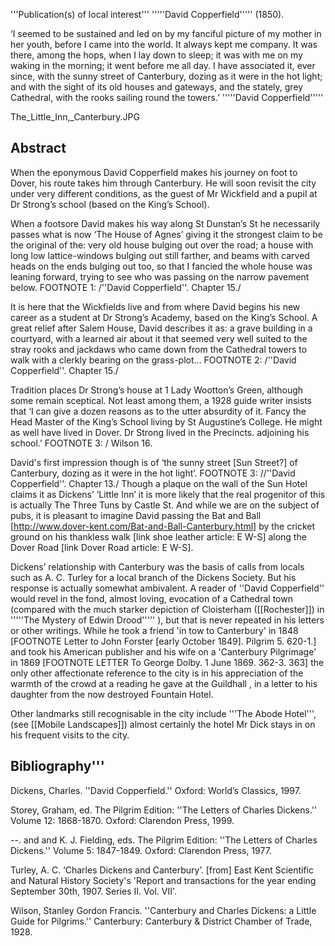 '''Publication(s) of local interest''' '''''David Copperfield''''' (1850).

‘I seemed to be sustained and led on by my fanciful picture of my mother in her youth, before I came into the world. It always kept me company. It was there, among the hops, when I lay down to sleep; it was with me on my waking in the morning; it went before me all day. I have associated it, ever since, with the sunny street of Canterbury, dozing as it were in the hot light; and with the sight of its old houses and gateways, and the stately, grey Cathedral, with the rooks sailing round the towers.’ 
'''''David Copperfield'''''

The_Little_Inn,_Canterbury.JPG

## Abstract
When the eponymous David Copperfield makes his journey on foot to Dover, his route takes him through Canterbury. He will soon revisit the city under very different conditions, as the guest of Mr Wickfield and a pupil at Dr Strong’s school (based on the King’s School).


When a footsore David makes his way along St Dunstan’s St he necessarily passes what is now ‘The House of Agnes’ giving it the strongest claim to be the original of the:
very old house bulging out over the road; a house with long low lattice-windows bulging out still farther, and beams with carved heads on the ends bulging out too, so that I fancied the whole house was leaning forward, trying to see who was passing on the narrow pavement below. FOOTNOTE 1: /''David Copperfield''. Chapter 15./
  
It is here that the Wickfields live and from where David begins his new career as a student at Dr Strong’s Academy, based on the King’s School. A great relief after Salem House, David describes it as:
a grave building in a courtyard, with a learned air about it that seemed very well suited to the stray rooks and jackdaws who came down from the Cathedral towers to walk with a clerkly bearing on the grass-plot… FOOTNOTE 2: /''David Copperfield''. Chapter 15./

Tradition places Dr Strong’s house at 1 Lady Wootton’s Green, although some remain sceptical. Not least among them, a 1928 guide writer insists that ‘I can give a dozen reasons as to the utter absurdity of it. Fancy the Head Master of the King’s School living by St Augustine’s College. He might as well have lived in Dover. Dr Strong lived in the Precincts. adjoining his school.’ FOOTNOTE 3: / Wilson 16.

David's first impression though is of ‘the sunny street [Sun Street?] of Canterbury, dozing as it were in the hot light’. FOOTNOTE 3: //''David Copperfield''. Chapter 13./ Though a plaque on the wall of the Sun Hotel claims it as Dickens’ ‘Little Inn’ it is more likely that the real progenitor of this is actually The Three Tuns by Castle St. And while we are on the subject of pubs, it is pleasant to imagine David passing the Bat and Ball [http://www.dover-kent.com/Bat-and-Ball-Canterbury.html] by the cricket ground on his thankless walk [link shoe leather article: E W-S] along the Dover Road [link Dover Road article: E W-S].
 
Dickens’ relationship with Canterbury was the basis of calls from locals such as A. C. Turley for a local branch of the Dickens Society. But his response is actually somewhat ambivalent. A reader of ''David Copperfield'' would revel in the fond, almost loving, evocation of a Cathedral town (compared with the much starker depiction of Cloisterham ([[Rochester]]) in '''''The Mystery of Edwin Drood''''' ), but that is never repeated in his letters or other writings. While he took a friend 'in tow to Canterbury' in 1848 [FOOTNOTE Letter to John Forster [early October 1849]. Pilgrim 5. 620-1.] and took his American publisher and his wife on a 'Canterbury Pilgrimage' in 1869 [FOOTNOTE LETTER To George Dolby. 1 June 1869. 362-3. 363] the only other affectionate reference to the city is in his appreciation of the warmth of the crowd at a reading he gave at the Guildhall , in a letter to his daughter from the now destroyed Fountain Hotel.
 
Other landmarks still recognisable in the city include '''The Abode Hotel''', (see [[Mobile Landscapes]]) almost certainly the hotel Mr Dick stays in on his frequent visits to the city.

## Bibliography'''

Dickens, Charles. ''David Copperfield.'' Oxford: World’s Classics, 1997.

Storey, Graham, ed. The Pilgrim Edition: ''The Letters of Charles Dickens.'' Volume 12: 1868-1870. Oxford: Clarendon Press, 1999.

--. and and K. J. Fielding, eds. The Pilgrim Edition: ''The Letters of Charles Dickens.'' Volume 5: 1847-1849. Oxford: Clarendon Press, 1977.

Turley, A. C. ‘Charles Dickens and Canterbury’. [from] East Kent Scientific and Natural History Society's 'Report and transactions for the year ending September 30th, 1907. Series II. Vol. VII'.

Wilson, Stanley Gordon Francis. ''Canterbury and Charles Dickens: a Little Guide for Pilgrims.'' Canterbury: Canterbury & District Chamber of Trade, 1928.

